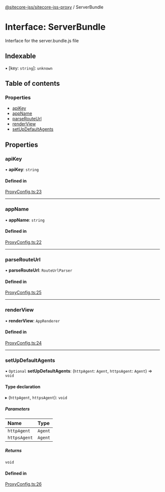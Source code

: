 [@sitecore-jss/sitecore-jss-proxy](../README.md) / ServerBundle

# Interface: ServerBundle

Interface for the server.bundle.js file

## Indexable

▪ [key: `string`]: `unknown`

## Table of contents

### Properties

- [apiKey](ServerBundle.md#apikey)
- [appName](ServerBundle.md#appname)
- [parseRouteUrl](ServerBundle.md#parserouteurl)
- [renderView](ServerBundle.md#renderview)
- [setUpDefaultAgents](ServerBundle.md#setupdefaultagents)

## Properties

### apiKey

• **apiKey**: `string`

#### Defined in

[ProxyConfig.ts:23](https://github.com/Sitecore/jss/blob/3fa671c7e/packages/sitecore-jss-proxy/src/ProxyConfig.ts#L23)

___

### appName

• **appName**: `string`

#### Defined in

[ProxyConfig.ts:22](https://github.com/Sitecore/jss/blob/3fa671c7e/packages/sitecore-jss-proxy/src/ProxyConfig.ts#L22)

___

### parseRouteUrl

• **parseRouteUrl**: `RouteUrlParser`

#### Defined in

[ProxyConfig.ts:25](https://github.com/Sitecore/jss/blob/3fa671c7e/packages/sitecore-jss-proxy/src/ProxyConfig.ts#L25)

___

### renderView

• **renderView**: `AppRenderer`

#### Defined in

[ProxyConfig.ts:24](https://github.com/Sitecore/jss/blob/3fa671c7e/packages/sitecore-jss-proxy/src/ProxyConfig.ts#L24)

___

### setUpDefaultAgents

• `Optional` **setUpDefaultAgents**: (`httpAgent`: `Agent`, `httpsAgent`: `Agent`) => `void`

#### Type declaration

▸ (`httpAgent`, `httpsAgent`): `void`

##### Parameters

| Name | Type |
| :------ | :------ |
| `httpAgent` | `Agent` |
| `httpsAgent` | `Agent` |

##### Returns

`void`

#### Defined in

[ProxyConfig.ts:26](https://github.com/Sitecore/jss/blob/3fa671c7e/packages/sitecore-jss-proxy/src/ProxyConfig.ts#L26)
